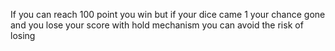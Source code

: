 If you can reach 100 point you win
but if your dice came 1 your chance gone and you lose your score
with hold mechanism you can avoid the risk of losing
